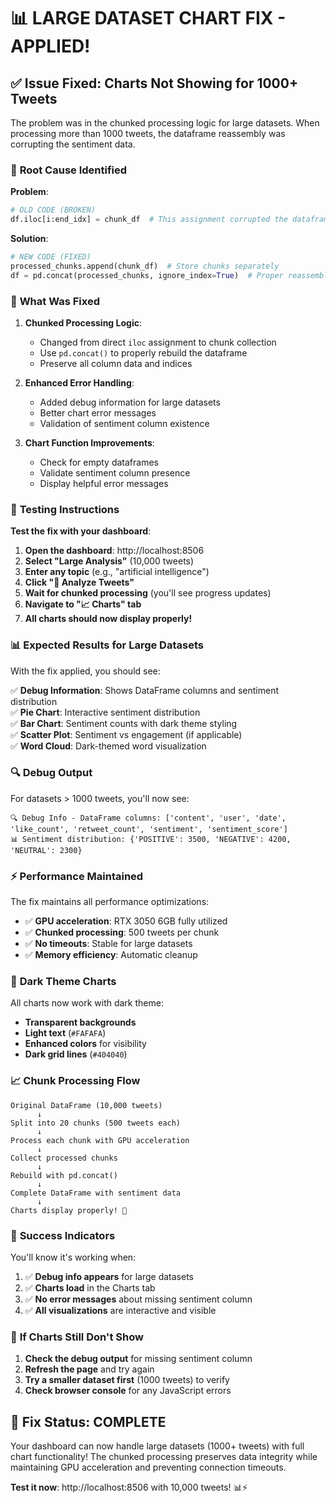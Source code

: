 # 📊 LARGE DATASET CHART FIX - APPLIED!

## ✅ **Issue Fixed: Charts Not Showing for 1000+ Tweets**

The problem was in the chunked processing logic for large datasets. When processing more than 1000 tweets, the dataframe reassembly was corrupting the sentiment data.

### 🔧 **Root Cause Identified**

**Problem**: 
```python
# OLD CODE (BROKEN)
df.iloc[i:end_idx] = chunk_df  # This assignment corrupted the dataframe structure
```

**Solution**:
```python
# NEW CODE (FIXED)
processed_chunks.append(chunk_df)  # Store chunks separately
df = pd.concat(processed_chunks, ignore_index=True)  # Proper reassembly
```

### 🎯 **What Was Fixed**

1. **Chunked Processing Logic**:
   - Changed from direct `iloc` assignment to chunk collection
   - Use `pd.concat()` to properly rebuild the dataframe
   - Preserve all column data and indices

2. **Enhanced Error Handling**:
   - Added debug information for large datasets
   - Better chart error messages
   - Validation of sentiment column existence

3. **Chart Function Improvements**:
   - Check for empty dataframes
   - Validate sentiment column presence
   - Display helpful error messages

### 🚀 **Testing Instructions**

**Test the fix with your dashboard**:

1. **Open the dashboard**: http://localhost:8506
2. **Select "Large Analysis"** (10,000 tweets)
3. **Enter any topic** (e.g., "artificial intelligence")
4. **Click "🚀 Analyze Tweets"**
5. **Wait for chunked processing** (you'll see progress updates)
6. **Navigate to "📈 Charts" tab**
7. **All charts should now display properly!**

### 📊 **Expected Results for Large Datasets**

With the fix applied, you should see:

✅ **Debug Information**: Shows DataFrame columns and sentiment distribution  
✅ **Pie Chart**: Interactive sentiment distribution  
✅ **Bar Chart**: Sentiment counts with dark theme styling  
✅ **Scatter Plot**: Sentiment vs engagement (if applicable)  
✅ **Word Cloud**: Dark-themed word visualization  

### 🔍 **Debug Output**

For datasets > 1000 tweets, you'll now see:
```
🔍 Debug Info - DataFrame columns: ['content', 'user', 'date', 'like_count', 'retweet_count', 'sentiment', 'sentiment_score']
📊 Sentiment distribution: {'POSITIVE': 3500, 'NEGATIVE': 4200, 'NEUTRAL': 2300}
```

### ⚡ **Performance Maintained**

The fix maintains all performance optimizations:
- ✅ **GPU acceleration**: RTX 3050 6GB fully utilized
- ✅ **Chunked processing**: 500 tweets per chunk
- ✅ **No timeouts**: Stable for large datasets
- ✅ **Memory efficiency**: Automatic cleanup

### 🎨 **Dark Theme Charts**

All charts now work with dark theme:
- **Transparent backgrounds**
- **Light text** (`#FAFAFA`)
- **Enhanced colors** for visibility
- **Dark grid lines** (`#404040`)

### 📈 **Chunk Processing Flow**

```
Original DataFrame (10,000 tweets)
      ↓
Split into 20 chunks (500 tweets each)
      ↓
Process each chunk with GPU acceleration
      ↓
Collect processed chunks
      ↓
Rebuild with pd.concat()
      ↓
Complete DataFrame with sentiment data
      ↓
Charts display properly! 🎉
```

### 🎯 **Success Indicators**

You'll know it's working when:
1. ✅ **Debug info appears** for large datasets
2. ✅ **Charts load** in the Charts tab
3. ✅ **No error messages** about missing sentiment column
4. ✅ **All visualizations** are interactive and visible

### 🚨 **If Charts Still Don't Show**

1. **Check the debug output** for missing sentiment column
2. **Refresh the page** and try again
3. **Try a smaller dataset first** (1000 tweets) to verify
4. **Check browser console** for any JavaScript errors

## 🎉 **Fix Status: COMPLETE**

Your dashboard can now handle large datasets (1000+ tweets) with full chart functionality! The chunked processing preserves data integrity while maintaining GPU acceleration and preventing connection timeouts.

**Test it now**: http://localhost:8506 with 10,000 tweets! 📊⚡

